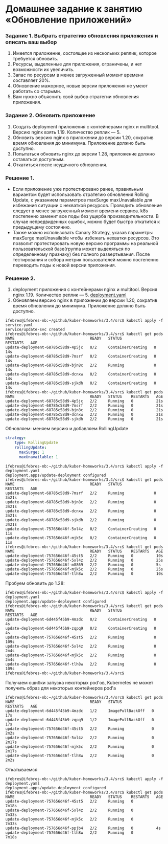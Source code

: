 # Домашнее задание к занятию «Обновление приложений»


### Задание 1. Выбрать стратегию обновления приложения и описать ваш выбор

1. Имеется приложение, состоящее из нескольких реплик, которое требуется обновить.
2. Ресурсы, выделенные для приложения, ограничены, и нет возможности их увеличить.
3. Запас по ресурсам в менее загруженный момент времени составляет 20%.
4. Обновление мажорное, новые версии приложения не умеют работать со старыми.
5. Вам нужно объяснить свой выбор стратегии обновления приложения.

### Задание 2. Обновить приложение

1. Создать deployment приложения с контейнерами nginx и multitool. Версию nginx взять 1.19. Количество реплик — 5.
2. Обновить версию nginx в приложении до версии 1.20, сократив время обновления до минимума. Приложение должно быть доступно.
3. Попытаться обновить nginx до версии 1.28, приложение должно оставаться доступным.
4. Откатиться после неудачного обновления.

### Решение 1.

 - Если приложение уже протестировано ранее, правильным вариантом будет использовать стратегию обновления Rolling Update, с указанием параметров maxSurge maxUnavailable для избежания ситуации с нехваткой ресурсов. Проводить обновление следует в менее загруженный момент времени сервиса. k8s постепенно заменит все поды без ущерба производительности. В случае непредвиденных ошибок, можно будет быстро откатится к предыдущему состоянию.
 - Также можно использовать Canary Strategy, указав параметры maxSurge maxUnavailable чтобы избежать нехватки ресурсов. Это позволит протестировать новую версию программы на реальной пользовательской базе(группа может выделяться по определенному признаку) без полного развертывания. После тестирования и собора метрик пользователей можно постепенно переводить поды к новой версии приложения.

### Решение 2.

1. deployment приложения с контейнерами nginx и multitool. Версия nginx 1.19. Количество реплик — 5. [deployment.yaml](src%2Fdeployment.yaml)
2. Обновляем версию nginx в приложении до версии 1.20, сократив время обновления до минимума. Приложение должно быть доступно.
```commandline
ifebres@ifebres-nb:~/github/kuber-homeworks/3.4/src$ kubectl apply -f service.yaml 
service/update-svc created
ifebres@ifebres-nb:~/github/kuber-homeworks/3.4/src$ kubectl get pods
NAME                                 READY   STATUS              RESTARTS   AGE
update-deployment-68785c58d9-4p5jc   0/2     ContainerCreating   0          14s
update-deployment-68785c58d9-7msrf   0/2     ContainerCreating   0          14s
update-deployment-68785c58d9-bjn8c   2/2     Running             0          14s
update-deployment-68785c58d9-dcnxw   0/2     ContainerCreating   0          14s
update-deployment-68785c58d9-sjkdh   0/2     ContainerCreating   0          14s
ifebres@ifebres-nb:~/github/kuber-homeworks/3.4/src$ kubectl get pods
NAME                                 READY   STATUS    RESTARTS   AGE
update-deployment-68785c58d9-4p5jc   2/2     Running   0          21s
update-deployment-68785c58d9-7msrf   2/2     Running   0          21s
update-deployment-68785c58d9-bjn8c   2/2     Running   0          21s
update-deployment-68785c58d9-dcnxw   2/2     Running   0          21s
update-deployment-68785c58d9-sjkdh   2/2     Running   0          21s
```

Обновляем: меняем версию и добавляем RollingUpdate
```yaml
strategy:
    type: RollingUpdate
    rollingUpdate:
      maxSurge: 1
      maxUnavailable: 1
```

```commandline
ifebres@ifebres-nb:~/github/kuber-homeworks/3.4/src$ kubectl apply -f deployment.yaml 
deployment.apps/update-deployment configured
ifebres@ifebres-nb:~/github/kuber-homeworks/3.4/src$ kubectl get pods
NAME                                 READY   STATUS              RESTARTS   AGE
update-deployment-68785c58d9-7msrf   2/2     Running             0          3m21s
update-deployment-68785c58d9-bjn8c   2/2     Running             0          3m21s
update-deployment-68785c58d9-dcnxw   2/2     Running             0          3m21s
update-deployment-68785c58d9-sjkdh   2/2     Running             0          3m21s
update-deployment-757656d46f-5xl4z   0/2     ContainerCreating   0          11s
update-deployment-757656d46f-mjk5c   0/2     ContainerCreating   0          11s
ifebres@ifebres-nb:~/github/kuber-homeworks/3.4/src$ kubectl get pods
NAME                                 READY   STATUS    RESTARTS   AGE
update-deployment-757656d46f-45st5   2/2     Running   0          10s
update-deployment-757656d46f-5xl4z   2/2     Running   0          25s
update-deployment-757656d46f-m8869   2/2     Running   0          5s
update-deployment-757656d46f-mjk5c   2/2     Running   0          25s
update-deployment-757656d46f-tlh8w   2/2     Running   0          10s
```

Пробуем обновить до 1.28:

```commandline
ifebres@ifebres-nb:~/github/kuber-homeworks/3.4/src$ kubectl apply -f deployment.yaml 
deployment.apps/update-deployment configured
ifebres@ifebres-nb:~/github/kuber-homeworks/3.4/src$ kubectl get pods
NAME                                 READY   STATUS              RESTARTS   AGE
update-deployment-6d445f45b9-4mzdc   0/2     ContainerCreating   0          4s
update-deployment-6d445f45b9-zqpq9   0/2     ContainerCreating   0          4s
update-deployment-757656d46f-45st5   2/2     Running             0          109s
update-deployment-757656d46f-5xl4z   2/2     Running             0          2m4s
update-deployment-757656d46f-mjk5c   2/2     Running             0          2m4s
update-deployment-757656d46f-tlh8w   2/2     Running             0          109s
ifebres@ifebres-nb:~/github/kuber-homeworks/3.4/src$ 
```

Получаем ошибки запуска некоторых pod'ов, Kubernetes не может получить образ для некоторых контейнеров pod'а
```commandline
ifebres@ifebres-nb:~/github/kuber-homeworks/3.4/src$ kubectl get pods
NAME                                 READY   STATUS             RESTARTS   AGE
update-deployment-6d445f45b9-4mzdc   1/2     ImagePullBackOff   0          17s
update-deployment-6d445f45b9-zqpq9   1/2     ImagePullBackOff   0          17s
update-deployment-757656d46f-45st5   2/2     Running            0          2m2s
update-deployment-757656d46f-5xl4z   2/2     Running            0          2m17s
update-deployment-757656d46f-mjk5c   2/2     Running            0          2m17s
update-deployment-757656d46f-tlh8w   2/2     Running            0          2m2s
```

Откатываемся

```commandline
ifebres@ifebres-nb:~/github/kuber-homeworks/3.4/src$ kubectl apply -f deployment.yaml 
deployment.apps/update-deployment configured
ifebres@ifebres-nb:~/github/kuber-homeworks/3.4/src$ kubectl get pods
NAME                                 READY   STATUS    RESTARTS   AGE
update-deployment-757656d46f-45st5   2/2     Running   0          7m18s
update-deployment-757656d46f-5xl4z   2/2     Running   0          7m33s
update-deployment-757656d46f-mjk5c   2/2     Running   0          7m33s
update-deployment-757656d46f-ppjb4   2/2     Running   0          4s
update-deployment-757656d46f-tlh8w   2/2     Running   0          7m18s
```


